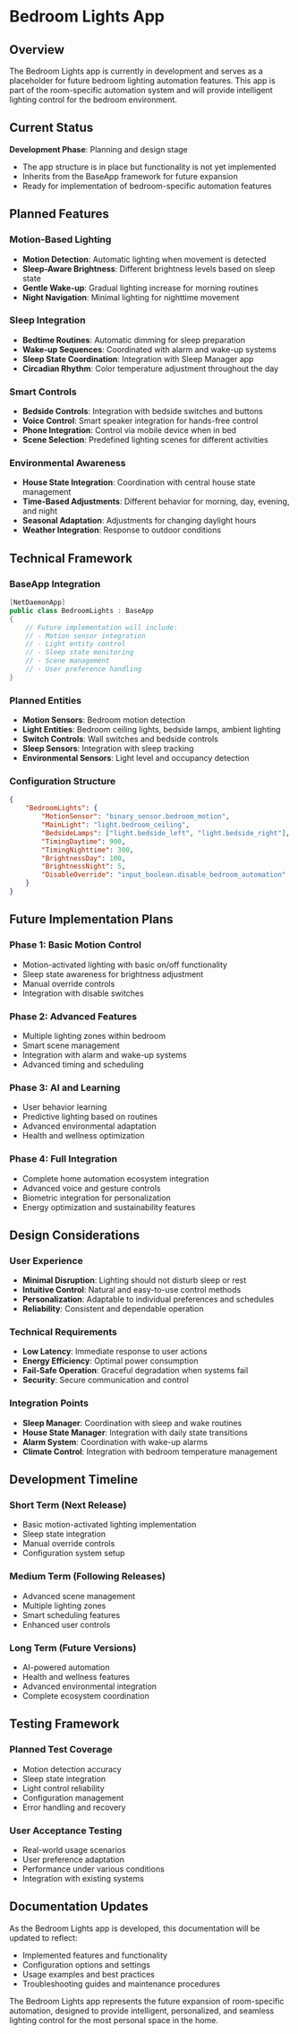 # Bedroom Lights App

## Overview

The Bedroom Lights app is currently in development and serves as a placeholder for future bedroom lighting automation features. This app is part of the room-specific automation system and will provide intelligent lighting control for the bedroom environment.

## Current Status

**Development Phase**: Planning and design stage
- The app structure is in place but functionality is not yet implemented
- Inherits from the BaseApp framework for future expansion
- Ready for implementation of bedroom-specific automation features

## Planned Features

### Motion-Based Lighting
- **Motion Detection**: Automatic lighting when movement is detected
- **Sleep-Aware Brightness**: Different brightness levels based on sleep state
- **Gentle Wake-up**: Gradual lighting increase for morning routines
- **Night Navigation**: Minimal lighting for nighttime movement

### Sleep Integration
- **Bedtime Routines**: Automatic dimming for sleep preparation
- **Wake-up Sequences**: Coordinated with alarm and wake-up systems
- **Sleep State Coordination**: Integration with Sleep Manager app
- **Circadian Rhythm**: Color temperature adjustment throughout the day

### Smart Controls
- **Bedside Controls**: Integration with bedside switches and buttons
- **Voice Control**: Smart speaker integration for hands-free control
- **Phone Integration**: Control via mobile device when in bed
- **Scene Selection**: Predefined lighting scenes for different activities

### Environmental Awareness
- **House State Integration**: Coordination with central house state management
- **Time-Based Adjustments**: Different behavior for morning, day, evening, and night
- **Seasonal Adaptation**: Adjustments for changing daylight hours
- **Weather Integration**: Response to outdoor conditions

## Technical Framework

### BaseApp Integration
```csharp
[NetDaemonApp]
public class BedroomLights : BaseApp
{
    // Future implementation will include:
    // - Motion sensor integration
    // - Light entity control
    // - Sleep state monitoring
    // - Scene management
    // - User preference handling
}
```

### Planned Entities
- **Motion Sensors**: Bedroom motion detection
- **Light Entities**: Bedroom ceiling lights, bedside lamps, ambient lighting
- **Switch Controls**: Wall switches and bedside controls
- **Sleep Sensors**: Integration with sleep tracking
- **Environmental Sensors**: Light level and occupancy detection

### Configuration Structure
```json
{
    "BedroomLights": {
        "MotionSensor": "binary_sensor.bedroom_motion",
        "MainLight": "light.bedroom_ceiling",
        "BedsideLamps": ["light.bedside_left", "light.bedside_right"],
        "TimingDaytime": 900,
        "TimingNighttime": 300,
        "BrightnessDay": 100,
        "BrightnessNight": 5,
        "DisableOverride": "input_boolean.disable_bedroom_automation"
    }
}
```

## Future Implementation Plans

### Phase 1: Basic Motion Control
- Motion-activated lighting with basic on/off functionality
- Sleep state awareness for brightness adjustment
- Manual override controls
- Integration with disable switches

### Phase 2: Advanced Features
- Multiple lighting zones within bedroom
- Smart scene management
- Integration with alarm and wake-up systems
- Advanced timing and scheduling

### Phase 3: AI and Learning
- User behavior learning
- Predictive lighting based on routines
- Advanced environmental adaptation
- Health and wellness optimization

### Phase 4: Full Integration
- Complete home automation ecosystem integration
- Advanced voice and gesture controls
- Biometric integration for personalization
- Energy optimization and sustainability features

## Design Considerations

### User Experience
- **Minimal Disruption**: Lighting should not disturb sleep or rest
- **Intuitive Control**: Natural and easy-to-use control methods
- **Personalization**: Adaptable to individual preferences and schedules
- **Reliability**: Consistent and dependable operation

### Technical Requirements
- **Low Latency**: Immediate response to user actions
- **Energy Efficiency**: Optimal power consumption
- **Fail-Safe Operation**: Graceful degradation when systems fail
- **Security**: Secure communication and control

### Integration Points
- **Sleep Manager**: Coordination with sleep and wake routines
- **House State Manager**: Integration with daily state transitions
- **Alarm System**: Coordination with wake-up alarms
- **Climate Control**: Integration with bedroom temperature management

## Development Timeline

### Short Term (Next Release)
- Basic motion-activated lighting implementation
- Sleep state integration
- Manual override controls
- Configuration system setup

### Medium Term (Following Releases)
- Advanced scene management
- Multiple lighting zones
- Smart scheduling features
- Enhanced user controls

### Long Term (Future Versions)
- AI-powered automation
- Health and wellness features
- Advanced environmental integration
- Complete ecosystem coordination

## Testing Framework

### Planned Test Coverage
- Motion detection accuracy
- Sleep state integration
- Light control reliability
- Configuration management
- Error handling and recovery

### User Acceptance Testing
- Real-world usage scenarios
- User preference adaptation
- Performance under various conditions
- Integration with existing systems

## Documentation Updates

As the Bedroom Lights app is developed, this documentation will be updated to reflect:
- Implemented features and functionality
- Configuration options and settings
- Usage examples and best practices
- Troubleshooting guides and maintenance procedures

The Bedroom Lights app represents the future expansion of room-specific automation, designed to provide intelligent, personalized, and seamless lighting control for the most personal space in the home.